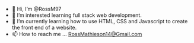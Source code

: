- 👋 Hi, I’m @RossM97
- 👀 I’m interested learning full stack web development.
- 🌱 I’m currently learning how to use HTML, CSS and Javascript to create the front end of a website.
- 📫 How to reach me ... RossMathieson14@Gmail.com

